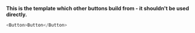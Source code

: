 **This is the template which other buttons build from - it shouldn't be used directly.**

```js
<Button>Button</Button>
```
